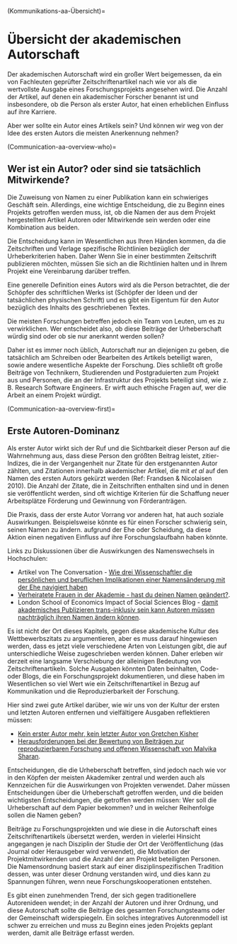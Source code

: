 (Kommunikations-aa-Übersicht)=
# Übersicht der akademischen Autorschaft

Der akademischen Autorschaft wird ein großer Wert beigemessen, da ein von Fachleuten geprüfter Zeitschriftenartikel nach wie vor als die wertvollste Ausgabe eines Forschungsprojekts angesehen wird. Die Anzahl der Artikel, auf denen ein akademischer Forscher benannt ist und insbesondere, ob die Person als erster Autor, hat einen erheblichen Einfluss auf ihre Karriere.

Aber wer sollte ein Autor eines Artikels sein? Und können wir weg von der Idee des ersten Autors die meisten Anerkennung nehmen?

(Communication-aa-overview-who)=
## Wer ist ein Autor? oder sind sie tatsächlich Mitwirkende?

Die Zuweisung von Namen zu einer Publikation kann ein schwieriges Geschäft sein. Allerdings, eine wichtige Entscheidung, die zu Beginn eines Projekts getroffen werden muss, ist, ob die Namen der aus dem Projekt hergestellten Artikel Autoren oder Mitwirkende sein werden oder eine Kombination aus beiden.

Die Entscheidung kann im Wesentlichen aus Ihren Händen kommen, da die Zeitschriften und Verlage spezifische Richtlinien bezüglich der Urheberkriterien haben. Daher Wenn Sie in einer bestimmten Zeitschrift publizieren möchten, müssen Sie sich an die Richtlinien halten und in Ihrem Projekt eine Vereinbarung darüber treffen.

Eine generelle Definition eines Autors wird als die Person betrachtet, die der Schöpfer des schriftlichen Werks ist (Schöpfer der Ideen und der tatsächlichen physischen Schrift) und es gibt ein Eigentum für den Autor bezüglich des Inhalts des geschriebenen Textes.

Die meisten Forschungen betreffen jedoch ein Team von Leuten, um es zu verwirklichen. Wer entscheidet also, ob diese Beiträge der Urheberschaft würdig sind oder ob sie nur anerkannt werden sollen?

Daher ist es immer noch üblich, Autorschaft nur an diejenigen zu geben, die tatsächlich am Schreiben oder Bearbeiten des Artikels beteiligt waren, sowie andere wesentliche Aspekte der Forschung. Dies schließt oft große Beiträge von Technikern, Studierenden und Postgraduierten zum Projekt aus und Personen, die an der Infrastruktur des Projekts beteiligt sind, wie z. B. Research Software Engineers. Er wirft auch ethische Fragen auf, wer die Arbeit an einem Projekt würdigt.

(Communication-aa-overview-first)=
## Erste Autoren-Dominanz

Als erster Autor wirkt sich der Ruf und die Sichtbarkeit dieser Person auf die Wahrnehmung aus, dass diese Person den größten Beitrag leistet, zitier-Indizes, die in der Vergangenheit nur Zitate für den erstgenannten Autor zählten, und Zitationen innerhalb akademischer Artikel, die mit *et al* auf den Namen des ersten Autors gekürzt werden (Ref: Frandsen & Nicolaisen 2010). Die Anzahl der Zitate, die in Zeitschriften enthalten sind und in denen sie veröffentlicht werden, sind oft wichtige Kriterien für die Schaffung neuer Arbeitsplätze Förderung und Gewinnung von Förderanträgen.

Die Praxis, dass der erste Autor Vorrang vor anderen hat, hat auch soziale Auswirkungen. Beispielsweise könnte es für einen Forscher schwierig sein, seinen Namen zu ändern. aufgrund der Ehe oder Scheidung, da diese Aktion einen negativen Einfluss auf ihre Forschungslaufbahn haben könnte.

Links zu Diskussionen über die Auswirkungen des Namenswechsels in Hochschulen:
* Artikel von The Conversation - [Wie drei Wissenschaftler die persönlichen und beruflichen Implikationen einer Namensänderung mit der Ehe navigiert haben](https://theconversation.com/how-three-scientists-navigated-the-personal-and-career-implications-of-a-name-change-with-marriage-114918)
* [Verheiratete Frauen in der Akademie - hast du deinen Namen geändert?](https://www.reddit.com/r/AskAcademia/comments/2dfqho/married_women_in_academia_did_you_change_your/).
* London School of Economics Impact of Social Sciences Blog - [damit akademisches Publizieren trans-inklusiv sein kann Autoren müssen nachträglich ihren Namen ändern können](https://blogs.lse.ac.uk/impactofsocialsciences/2020/09/30/for-academic-publishing-to-be-trans-inclusive-authors-must-be-allowed-to-retroactively-change-their-names/).

Es ist nicht der Ort dieses Kapitels, gegen diese akademische Kultur des Wettbewerbszitats zu argumentieren, aber es muss darauf hingewiesen werden, dass es jetzt viele verschiedene Arten von Leistungen gibt, die auf unterschiedliche Weise zugeschrieben werden können. Daher erleben wir derzeit eine langsame Verschiebung der alleinigen Bedeutung von Zeitschriftenartikeln. Solche Ausgaben könnten Daten beinhalten, Code-oder Blogs, die ein Forschungsprojekt dokumentieren, und diese haben im Wesentlichen so viel Wert wie ein Zeitschriftenartikel in Bezug auf Kommunikation und die Reproduzierbarkeit der Forschung.

Hier sind zwei gute Artikel darüber, wie wir uns von der Kultur der ersten und letzten Autoren entfernen und vielfältigere Ausgaben reflektieren müssen:
* [Kein erster Autor mehr, kein letzter Autor von Gretchen Kisher](https://www.nature.com/articles/d41586-018-06779-2)
* [Herausforderungen bei der Bewertung von Beiträgen zur reproduzierbaren Forschung und offenen Wissenschaft von Malvika Sharan](https://malvikasharan.github.io/blogs/dora-panel-open-science/).

Entscheidungen, die die Urheberschaft betreffen, sind jedoch nach wie vor in den Köpfen der meisten Akademiker zentral und werden auch als Kennzeichen für die Auswirkungen von Projekten verwendet. Daher müssen Entscheidungen über die Urheberschaft getroffen werden, und die beiden wichtigsten Entscheidungen, die getroffen werden müssen: Wer soll die Urheberschaft auf dem Papier bekommen? und in welcher Reihenfolge sollen die Namen geben?

Beiträge zu Forschungsprojekten und wie diese in die Autorschaft eines Zeitschriftenartikels übersetzt werden, werden in vielerlei Hinsicht angegangen je nach Disziplin der Studie der Ort der Veröffentlichung (das Journal oder Herausgeber wird verwendet), die Motivation der Projektmitwirkenden und die Anzahl der am Projekt beteiligten Personen. Die Namensordnung basiert stark auf einer disziplinspezifischen Tradition dessen, was unter dieser Ordnung verstanden wird, und dies kann zu Spannungen führen, wenn neue Forschungskooperationen entstehen.

Es gibt einen zunehmenden Trend, der sich gegen traditionellere Autorenideen wendet; in der Anzahl der Autoren und ihrer Ordnung, und diese Autorschaft sollte die Beiträge des gesamten Forschungsteams oder der Gemeinschaft widerspiegeln. Ein solches integratives Autorenmodell ist schwer zu erreichen und muss zu Beginn eines jeden Projekts geplant werden, damit alle Beiträge erfasst werden.
